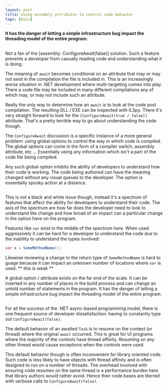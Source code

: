 ```yaml
---
layout: post
title: Using assembly attributes to control code behavior
tags: [misc]
---
```


**It has the danger of letting a simple infrastructure bug impact the threading model of the entire program.**

## 

Not a fan of the [assembly: ConfigureAwait(false)] solution.  Such a feature prevents a developer from casually reading code and understanding what it is doing.

The meaning of `await` becomes conditional on an attribute that may or may not exist in the compilation the file is included in.  This is an increasingly worse situation in .NET development where multi-targeting comes into play.  There a code file may be included in many different compilations any of which may, or may not include such an attribute.  

Really the only way to determine how an `await` is to look at the code post compilation.  The resulting DLL / EXE can be inspected with ILSpy.  There it's very straight forward to look for the `[ConfigureAwait(true / false)]` attribute.  That's a pretty terrible way to go about understanding the code though. 

The `ConfigureAwait` discussion is a specific instance of a more general problem: using global options to control the way in which code is compiled.  The global options can come in the form of a compiler switch, assembly attribute, etc ...  Essentially using any information which isn't a part of the code file being compiled.  

Any such global option inhibits the ability of developers to understand how their code is working.  The code being authored can have the meaning changed without any visual queues to the developer.  The option is essentially spooky action at a distance.

##

This is not a black and white issue though, instead it's a spectrum of features that affect the ability for developers to understand their code.  The axis of the spectrum are how far does the developer need to look to understand the change and how broad of an impact can a particular change in the option have on the program.

Features like `var` exist in the middle of the spectrum here.  When used aggressively it can be hard for a developer to understand the code due to the inability to understand the types involved:

``` c# 
var x = SomeMethodName();
```

Likewise reviewing a change to the return type of `SomeMethodName` is hard to guage because it can impact an unknown number of locations where `var` is used.  ** this is weak ** 

A global option / attribute exists on the far end of the scale.  It can be inserted in any number of places in the build process and can change an untold number of statements in the program.  It has the danger of letting a simple infrastructure bug impact the threading model of the entire program. 

## 

For all the success of the .NET async-based programming model, there is one frequent source of developer dissatisfaction: having to constantly type out `ConfigureAwait(false)`.  

The default behavior of an awaited `Task` is to resume on the context (or thread) where the original `await` occurred.  This is great for UI programs where the majority of the controls have thread affinity.  Resuming on any other thread would cause exceptions when the controls were used.

This default behavior though is often inconvenient for library oriented code.  Such code is less likely to have objects with thread affinity and is often designed to run on a number of threads.  The overhead involved with ensuring code resumes on the same thread is a performance burden here that library authors would rather avoid.  Hence their code bases are literred with verbose calls to `ConfigureAwait(false)`. 





